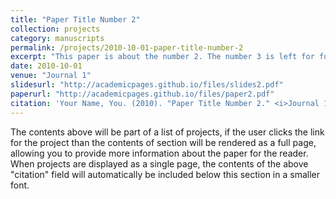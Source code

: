 ```yaml
---
title: "Paper Title Number 2"
collection: projects
category: manuscripts
permalink: /projects/2010-10-01-paper-title-number-2
excerpt: "This paper is about the number 2. The number 3 is left for future work."
date: 2010-10-01
venue: "Journal 1"
slidesurl: "http://academicpages.github.io/files/slides2.pdf"
paperurl: "http://academicpages.github.io/files/paper2.pdf"
citation: 'Your Name, You. (2010). "Paper Title Number 2." <i>Journal 1</i>. 1(2).'
---
```


The contents above will be part of a list of projects, if the user clicks the link for the project than the contents of section will be rendered as a full page, allowing you to provide more information about the paper for the reader. When projects are displayed as a single page, the contents of the above "citation" field will automatically be included below this section in a smaller font.
